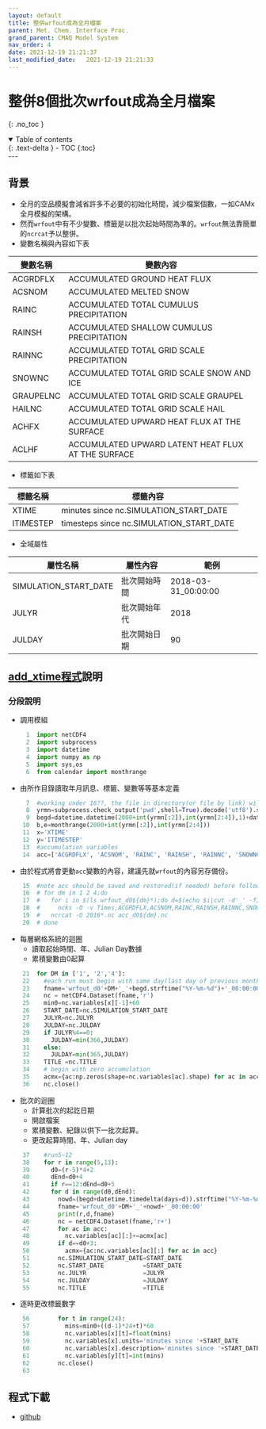```yaml
---
layout: default
title: 整併wrfout成為全月檔案
parent: Met. Chem. Interface Proc.
grand_parent: CMAQ Model System
nav_order: 4
date: 2021-12-19 21:21:37
last_modified_date:   2021-12-19 21:21:33
---
```


# 整併8個批次wrfout成為全月檔案
{: .no_toc }

<details open markdown="block">
  <summary>
    Table of contents
  </summary>
  {: .text-delta }
- TOC
{:toc}
</details>
---


## 背景
- 全月的空品模擬會減省許多不必要的初始化時間，減少檔案個數，一如CAMx全月模擬的架構。
- 然而`wrfout`中有不少變數、標籤是以批次起始時間為準的。`wrfout`無法靠簡單的`ncrcat`予以整併。
- 變數名稱與內容如下表

|變數名稱|變數內容|
|----|----|
|ACGRDFLX| ACCUMULATED GROUND HEAT FLUX|
|ACSNOM| ACCUMULATED MELTED SNOW|
|RAINC| ACCUMULATED TOTAL CUMULUS PRECIPITATION|
|RAINSH| ACCUMULATED SHALLOW CUMULUS PRECIPITATION|
|RAINNC| ACCUMULATED TOTAL GRID SCALE PRECIPITATION|
|SNOWNC| ACCUMULATED TOTAL GRID SCALE SNOW AND ICE|
|GRAUPELNC| ACCUMULATED TOTAL GRID SCALE GRAUPEL|
|HAILNC| ACCUMULATED TOTAL GRID SCALE HAIL|
|ACHFX| ACCUMULATED UPWARD HEAT FLUX AT THE SURFACE|
|ACLHF| ACCUMULATED UPWARD LATENT HEAT FLUX AT THE SURFACE|

- 標籤如下表

|標籤名稱|標籤內容|
|----|----|
|XTIME|minutes since nc.SIMULATION_START_DATE|
|ITIMESTEP|timesteps since nc.SIMULATION_START_DATE|

- 全域屬性

|屬性名稱|屬性內容|範例|
|----|----|----|
|SIMULATION_START_DATE|批次開始時間|2018-03-31_00:00:00|
|JULYR|批次開始年代|2018|
|JULDAY|批次開始日期|90|


## [add_xtime程式](https://github.com/sinotec2/cmaq_relatives/blob/master/mcip/add_xtime.py)說明


### 分段說明
- 調用模組

```python
     1	import netCDF4
     2	import subprocess
     3	import datetime
     4	import numpy as np
     5	import sys,os
     6	from calendar import monthrange
```
- 由所作目錄讀取年月訊息、標籤、變數等等基本定義

```python     
     7	#working under 16??, the file in directory(or file by link) will be modified
     8	yrmn=subprocess.check_output('pwd',shell=True).decode('utf8').strip('\n').split('/')[-1]
     9	begd=datetime.datetime(2000+int(yrmn[:2]),int(yrmn[2:4]),1)+datetime.timedelta(days=-1)
    10	b,e=monthrange(2000+int(yrmn[:2]),int(yrmn[2:4]))
    11	x='XTIME'
    12	y='ITIMESTEP'
    13	#accumulation variables
    14	acc=['ACGRDFLX', 'ACSNOM', 'RAINC', 'RAINSH', 'RAINNC', 'SNOWNC', 'GRAUPELNC', 'HAILNC', 'ACHFX', 'ACLHF']
```
- 由於程式將會更動`acc`變數的內容，建議先就`wrfout`的內容另存備份。

```python     
    15	#note acc should be saved and restored(if needed) before following actions:
    16	# for dm in 1 2 4;do
    17	#   for i in $(ls wrfout_d0${dm}*);do d=$(echo $i|cut -d'_' -f3)
    18	#     ncks -O -v Times,ACGRDFLX,ACSNOM,RAINC,RAINSH,RAINNC,SNOWNC,GRAUPELNC,HAILNC,ACHFX,ACLHF $i $d.nc;done
    19	#   ncrcat -O 2016*.nc acc_d0${dm}.nc
    20	# done
```
- 每層網格系統的迴圈
  - 讀取起始時間、年、Julian Day數據
  - 累積變數由0起算

```python     
    21	for DM in ['1', '2','4']:
    22	  #each run must begin with same day(last day of previous month)
    23	  fname='wrfout_d0'+DM+'_'+begd.strftime("%Y-%m-%d")+'_00:00:00'
    24	  nc = netCDF4.Dataset(fname,'r')
    25	  min0=nc.variables[x][-1]+60
    26	  START_DATE=nc.SIMULATION_START_DATE
    27	  JULYR=nc.JULYR
    28	  JULDAY=nc.JULDAY
    29	  if JULYR%4==0:
    30	    JULDAY=min(366,JULDAY)
    31	  else:
    32	    JULDAY=min(365,JULDAY)
    33	  TITLE =nc.TITLE
    34	  # begin with zero accumulation
    35	  acmx={ac:np.zeros(shape=nc.variables[ac].shape) for ac in acc}
    36	  nc.close()
```
- 批次的迴圈
  - 計算批次的起訖日期
  - 開啟檔案
  - 累積變數、紀錄以供下一批次起算。
  - 更改起算時間、年、Julian day

```python     
    37	  #run5~12
    38	  for r in range(5,13):
    39	    d0=(r-5)*4+2
    40	    dEnd=d0+4
    41	    if r==12:dEnd=d0+5    
    42	    for d in range(d0,dEnd):
    43	      nowd=(begd+datetime.timedelta(days=d)).strftime("%Y-%m-%d")
    44	      fname='wrfout_d0'+DM+'_'+nowd+'_00:00:00'
    45	      print(r,d,fname)
    46	      nc = netCDF4.Dataset(fname,'r+')
    47	      for ac in acc:
    48	        nc.variables[ac][:]+=acmx[ac]
    49	      if d==d0+3:
    50	        acmx={ac:nc.variables[ac][:] for ac in acc}
    51	      nc.SIMULATION_START_DATE=START_DATE
    52	      nc.START_DATE           =START_DATE
    53	      nc.JULYR                =JULYR
    54	      nc.JULDAY               =JULDAY
    55	      nc.TITLE                =TITLE
```
- 逐時更改標籤數字

```python     
    56	      for t in range(24):
    57	        mins=min0+((d-1)*24+t)*60
    58	        nc.variables[x][t]=float(mins)
    59	        nc.variables[x].units='minutes since '+START_DATE
    60	        nc.variables[x].description='minutes since '+START_DATE
    61	        nc.variables[y][t]=int(mins)
    62	      nc.close()
    63	
```

## 程式下載
- [github](https://github.com/sinotec2/cmaq_relatives/blob/master/mcip/add_xtime.py)
